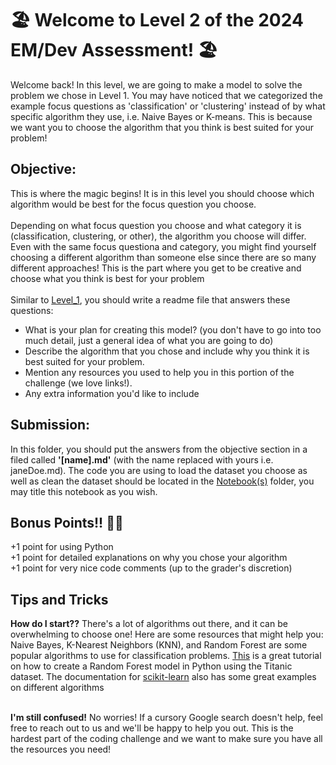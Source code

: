 # 🏖️ Welcome to Level 2 of the 2024 EM/Dev Assessment! 🏖️

Welcome back! In this level, we are going to make a model to solve the problem we chose in Level 1. You may have noticed that we categorized the example focus questions as 'classification' or 'clustering' instead of by what specific algorithm they use, i.e. Naive Bayes or K-means. This is because we want you to choose the algorithm that you think is best suited for your problem!

## Objective:

This is where the magic begins! It is in this level you should choose which algorithm would be best for the focus question you choose.
<br><br>
Depending on what focus question you choose and what category it is (classification, clustering, or other), the algorithm you choose will differ. Even with the same focus questiona and category, you might find yourself choosing a different algorithm than someone else since there are so many different approaches! This is the part where you get to be creative and choose what you think is best for your problem
<br><br>
Similar to [Level_1](Level_1/README.md), you should write a readme file that answers these questions:
- What is your plan for creating this model? (you don't have to go into too much detail, just a general idea of what you are going to do) 
- Describe the algorithm that you chose and include why you think it is best suited for your problem.
- Mention any resources you used to help you in this portion of the challenge (we love links!).
- Any extra information you'd like to include

## Submission:
In this folder, you should put the answers from the objective section in a filed called <b>'[name].md'</b> (with the name replaced with yours i.e. janeDoe.md). The code you are using to load the dataset you choose as well as clean the dataset should be located in the [Notebook(s)](/Notebook(s)/) folder, you may title this notebook as you wish.

## Bonus Points!! 💃💃
+1 point for using Python<br>
+1 point for detailed explanations on why you chose your algorithm<br>
+1 point for very nice code comments (up to the grader's discretion)<br>

## Tips and Tricks
**How do I start??** There's a lot of algorithms out there, and it can be overwhelming to choose one! Here are some resources that might help you: Naive Bayes, K-Nearest Neighbors (KNN), and Random Forest are some popular algorithms to use for classification problems. [This](https://www.kaggle.com/code/alexisbcook/titanic-tutorial/notebook) is a great tutorial on how to create a Random Forest model in Python using the Titanic dataset. The documentation for [scikit-learn](https://scikit-learn.org/stable/) also has some great examples on different algorithms<br><br>

**I'm still confused!** No worries! If a cursory Google search doesn't help, feel free to reach out to us and we'll be happy to help you out. This is the hardest part of the coding challenge and we want to make sure you have all the resources you need! <br><br>